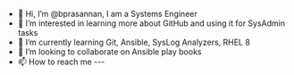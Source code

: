 - 👋 Hi, I’m @bprasannan, I am a Systems Engineer
- 👀 I’m interested in learning more about GitHub and using it for SysAdmin tasks
- 🌱 I’m currently learning Git, Ansible, SysLog Analyzers, RHEL 8
- 💞️ I’m looking to collaborate on Ansible play books
- 📫 How to reach me ---

<!---
bprasannan/bprasannan is a ✨ special ✨ repository because its `README.md` (this file) appears on your GitHub profile.
You can click the Preview link to take a look at your changes.
--->

